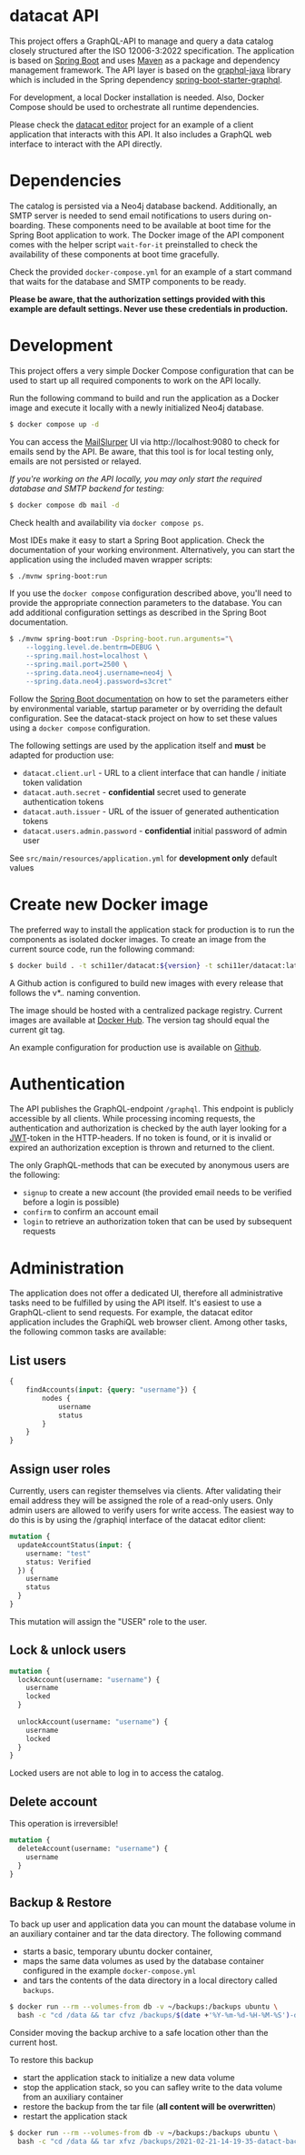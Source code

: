# datacat API

This project offers a GraphQL-API to manage and query a data
catalog closely structured after the ISO 12006-3:2022 specification.
The application is based on [Spring Boot](https://spring.io/projects/spring-boot) 
and uses [Maven](http://maven.apache.org) as a package and dependency 
management framework. The API layer is based on the [graphql-java](https://www.graphql-java.com) 
library which is included in the Spring dependency [spring-boot-starter-graphql](https://spring.io/guides/gs/graphql-server).

For development, a local Docker installation is needed. Also, Docker Compose should be
used to orchestrate all runtime dependencies. 

Please check the [datacat editor](https://github.com/dd-bim/datacat-editor) project for 
an example of a client application that interacts with this API. It also includes a 
GraphQL web interface to interact with the API directly.

# Dependencies

The catalog is persisted via a Neo4j database backend. Additionally, an SMTP server is
needed to send email notifications to users during on-boarding. These components need to 
be available at boot time for the Spring Boot application to work. 
The Docker image of the API component comes with the helper script `wait-for-it` preinstalled 
to check the availability of these components at boot time gracefully.

Check the provided `docker-compose.yml` for an example of a start command that waits
for the database and SMTP components to be ready.

**Please be aware, that the authorization settings provided with this example are
default settings. Never use these credentials in production.**

# Development

This project offers a very simple Docker Compose configuration that can be
used to start up all required components to work on the API locally. 

Run the following command to build and run the application as a Docker image and 
execute it locally with a newly initialized Neo4j database.

````bash
$ docker compose up -d
````

You can access the [MailSlurper](https://mailslurper.com) UI via http://localhost:9080
to check for emails send by the API. Be aware, that this tool is for local testing only,
emails are not persisted or relayed.

*If you're working on the API locally, you may only start the required database and SMTP
backend for testing:*

````bash
$ docker compose db mail -d
`````

Check health and availability via `docker compose ps`.

Most IDEs make it easy to start a Spring Boot application. Check the documentation of
your working environment. Alternatively, you can start the application using the included
maven wrapper scripts:

````bash
$ ./mvnw spring-boot:run
````

If you use the `docker compose` configuration described above, you'll need to provide
the appropriate connection parameters to the database. You can add additional configuration 
settings as described in the Spring Boot documentation.

````bash
$ ./mvnw spring-boot:run -Dspring-boot.run.arguments="\
    --logging.level.de.bentrm=DEBUG \
    --spring.mail.host=localhost \
    --spring.mail.port=2500 \
    --spring.data.neo4j.username=neo4j \
    --spring.data.neo4j.password=s3cret"
````

Follow the 
[Spring Boot documentation](https://docs.spring.io/spring-boot/reference/features/external-config.html)
on how to set the parameters either by environmental variable, 
startup parameter or by overriding the default configuration.
See the datacat-stack project on how to set these values using a `docker compose` configuration.

The following settings are used by the application itself and **must** be adapted for production use:

* `datacat.client.url` - URL to a client interface that can handle / initiate token validation
* `datacat.auth.secret` - **confidential** secret used to generate authentication tokens  
* `datacat.auth.issuer` - URL of the issuer of generated authentication tokens
* `datacat.users.admin.password` - **confidential** initial password of admin user

See `src/main/resources/application.yml` for **development only** default values

# Create new Docker image

The preferred way to install the application stack for production is to run the components
as isolated docker images. To create an image from the current source code, run the 
following command:

````bash
$ docker build . -t schi11er/datacat:${version} -t schi11er/datacat:latest
````

A Github action is configured to build new images with every release that follows the v*.*.* naming convention.

The image should be hosted with a centralized package registry. Current images are available
at [Docker Hub](https://hub.docker.com/repository/docker/schi11er/datacat).
The version tag should equal the current git tag.

An example configuration for production use is available on [Github](https://github.com/dd-bim/datacat-stack).

# Authentication

The API publishes the GraphQL-endpoint `/graphql`. This endpoint is publicly accessible by all clients.
While processing incoming requests, the authentication and authorization is checked by the auth layer
looking for a [JWT](https://jwt.io)-token in the HTTP-headers. If no token is found, or it is invalid or
expired an authorization exception is thrown and returned to the client.

The only GraphQL-methods that can be executed by anonymous users are the following:

* `signup` to create a new account (the provided email needs to be verified before a login is possible)
* `confirm` to confirm an account email
* `login` to retrieve an authorization token that can be used by subsequent requests



# Administration

The application does not offer a dedicated UI, therefore all administrative tasks need to be
fulfilled by using the API itself. It's easiest to use a GraphQL-client to send requests. For example,
the datacat editor application includes the GraphiQL web browser client. Among other tasks, 
the following common tasks are available:

## List users

````graphql
{
    findAccounts(input: {query: "username"}) {
        nodes {
            username
            status
        }
    }
}
````

## Assign user roles

Currently, users can register themselves via clients. After validating their email address
they will be assigned the role of a read-only users. Only admin users are allowed to verify
users for write access. The easiest way to do this is by using the /graphiql interface of the
datacat editor client:

````graphql
mutation {
  updateAccountStatus(input: {
    username: "test"
    status: Verified
  }) {
    username
    status
  }
}
````

This mutation will assign the "USER" role to the user.

## Lock & unlock users

````graphql
mutation {
  lockAccount(username: "username") {
    username
    locked
  }
    
  unlockAccount(username: "username") {
    username
    locked
  }
}
````

Locked users are not able to log in to access the catalog.

## Delete account

This operation is irreversible!

````graphql
mutation {
  deleteAccount(username: "username") {
    username
  }
}
````

## Backup & Restore

To back up user and application data you can mount the database volume in an auxiliary 
container and tar the data directory. The following command 

* starts a basic, temporary ubuntu docker container,
* maps the same data volumes as used by the database container configured in the example `docker-compose.yml`
* and tars the contents of the data directory in a local directory called `backups`.

````bash
$ docker run --rm --volumes-from db -v ~/backups:/backups ubuntu \
  bash -c "cd /data && tar cfvz /backups/$(date +'%Y-%m-%d-%H-%M-%S')-datact-backup.tar.gz ."
````

Consider moving the backup archive to a safe location other than the current host.

To restore this backup

* start the application stack to initialize a new data volume
* stop the application stack, so you can safley write to the data volume from an auxiliary container
* restore the backup from the tar file (**all content will be overwritten**)
* restart the application stack

````bash
$ docker run --rm --volumes-from db -v ~/backups:/backups ubuntu \
  bash -c "cd /data && tar xfvz /backups/2021-02-21-14-19-35-datact-backup.tar.gz ."
````
